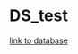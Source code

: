 # DS_test

[link to database](https://www.kaggle.com/aryamanbabber/nba-player-statistics-19502020?select=PlayerStatisticsPer36Min.csv)
